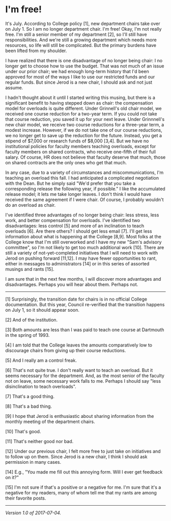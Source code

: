 I'm free!
=========

It's July.  According to College policy [1], new department chairs take
over on July 1.  So I am no longer department chair.  I'm free!  Okay,
I'm not really free.  I'm still a senior member of my department [2],
so I'll still have responsibilities.  And we're still a growing department
which needs more resources, so life will still be complicated.  But 
the primary burdens have been lifted from my shoulder.

I have realized that there is one disadvantage of no longer being chair:
I no longer get to choose how to use the budget.  That was not much of
an issue under our prior chair; we had enough long-term history that I'd
been approved for most of the ways I like to use our restricted funds
and our regular funds.  But since Jerod is a new chair, I should ask
and not just assume.

I hadn't thought about it until I started writing this musing, but
there is a significant benefit to having stepped down as chair: the
compensation model for overloads is quite different.  Under Grinnell's
old chair model, we received one course reduction for a two-year term.
If you could not take that course reduction, you saved it up for your
next leave.  Under Grinnnell's new chair model, we receive two course
reductions for a three-year term, a modest increase.  However, if we
do not take one of our course reductions, we no longer get to save up
the reduction for the future.  Instead, you get a stipend of $7,000 or
research funds of $8,000 [3,4].  But we have no institutional policies
for faculty members teaching overloads, except for faculty members on
shared contracts, who receive one-fifth of their full salary.  Of course,
HR does not believe that faculty deserve that much, those on shared
contracts are the only ones who get that much.

In any case, due to a variety of circumstances and miscommunications,
I'm teaching an overload this fall.  I had anticipated a complicated
negotiation with the Dean.  But he simply said "We'd prefer that
you take a corresponding release the following year, if possible."
I like the accumulated release model; it lets me take longer leaves.
I don't think I would have received the same agreement if I were chair.
Of course, I probably wouldn't do an overload as chair.

I've identified three advantages of no longer being chair: less stress,
less work, and better compensation for overloads.  I've identified
two disadvantages: less control [5] and more of an inclination to
teach overloads [6].  Are there others?  I should get less email [7].
I'll get less information about what is happening at the College [8,9].
Most folks at the College know that I'm still overworked and I have my new
"Sam's advisory committee", so I'm not likely to get too much additional
work [10].  There are still a variety of not-yet-completed initiatives
that I will need to work with Jerod on pushing forward [11,12].  I may
have fewer opportunities to rant, either in messages to administrators
[14] or in this series of assorted musings and rants [15].

I am sure that in the next few months, I will discover more advantages
and disadvantages.  Perhaps you will hear about them.  Perhaps not.

---

[1] Surprisingly, the transition date for chairs is in no official 
College documentation.  But this year, Council re-verified that the
transition happens on July 1, so it should appear soon.

[2] And of the institution.

[3] Both amounts are less than I was paid to teach one course at
Dartmouth in the spring of 1993.

[4] I am told that the College leaves the amounts comparatively low
to discourage chairs from giving up their course reductions.

[5] And I really am a control freak.

[6] That's not quite true.  I don't really want to teach an overload.
But it seems necessary for the department.  And, as the most senior
of the faculty not on leave, some necessary work falls to me.  Perhaps
I should say "less disinclination to teach overloads".

[7] That's a good thing.

[8] That's a bad thing.

[9] I hope that Jerod is enthusiastic about sharing information from the
monthly meeting of the department chairs.

[10] That's good.

[11] That's neither good nor bad.

[12] Under our previous chair, I felt more free to just take on
initiatives and to follow up on them.  Since Jerod is a new chair,
I think I should ask permission in many cases.

[14] E.g., "You made me fill out this annoying form.  Will I ever
get feedback on it?"

[15] I'm not sure if that's a positive or a negative for me.  I'm sure
that it's a negative for my readers, many of whom tell me that my rants
are among their favorite posts.

---

*Version 1.0 of 2017-07-04.*
